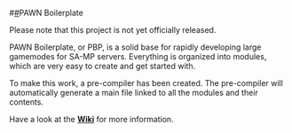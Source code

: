 #<a name="pawn-boilerplate" href="#pawn-boilerplate">\#</a>PAWN Boilerplate

Please note that this project is not yet officially released.

PAWN Boilerplate, or PBP, is a solid base for rapidly developing large gamemodes for SA-MP servers.
Everything is organized into modules, which are very easy to create and get started with.

To make this work, a pre-compiler has been created. The pre-compiler will automatically generate a main file linked to all the modules and their contents.

Have a look at the **[Wiki](https://github.com/oscar-broman/PAWN-Boilerplate/wiki)** for more information.